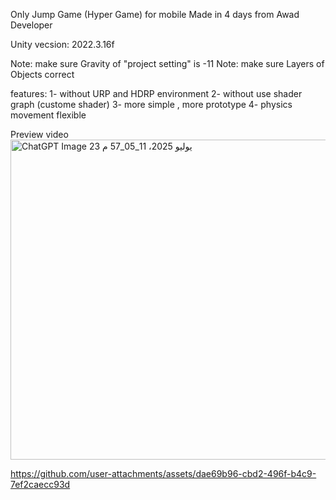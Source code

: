 Only Jump Game (Hyper Game) for mobile 
Made in 4 days from Awad Developer

Unity vecsion: 2022.3.16f

Note: make sure Gravity of "project setting" is -11 
Note: make sure Layers of Objects correct


features:
1- without URP and HDRP environment
2- without use shader graph (custome shader)
3- more simple , more prototype
4- physics movement flexible

Preview video
<img width="512" height="512" alt="ChatGPT Image 23 يوليو 2025، 11_05_57 م" src="https://github.com/user-attachments/assets/63d8c503-1861-4904-8bc3-1df9e869d523" />

https://github.com/user-attachments/assets/dae69b96-cbd2-496f-b4c9-7ef2caecc93d

